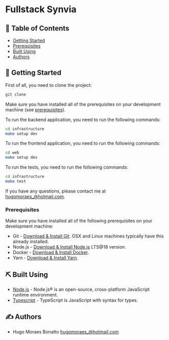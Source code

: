 # Fullstack Synvia

## 📝 Table of Contents
- [Getting Started](#getting_started)
- [Prerequisites](#prerequisites)
- [Built Using](#built_using)
- [Authors](#authors)

## 🏁 Getting Started <a name = "getting_started"></a>
First of all, you need to clone the project:

```bash
git clone
```

Make sure you have installed all of the prerequisites on your development machine (see [prerequisites](#prerequisites)).

To run the backend application, you need to run the following commands:

```bash
cd infrastructure
make setup dev
```

To run the frontend application, you need to run the following commands:

```bash
cd web
make setup dev
```

To run the tests, you need to run the following commands:

```bash
cd infrastructure
make test
```

If you have any questions, please contact me at hugomoraes_@hotmail.com.

### Prerequisites
Make sure you have installed all of the following prerequisites on your development machine:
- Git - [Download & Install Git](https://git-scm.com/downloads). OSX and Linux machines typically have this already installed.
- Node.js - [Download & Install Node.js](https://nodejs.org/en/download/) LTS@18 version.
- Docker - [Download & Install Docker](https://docs.docker.com/get-docker/).
- Yarn - [Download & Install Yarn](https://classic.yarnpkg.com/en/docs/install).

## ⛏️ Built Using <a name = "built_using"></a>
- [Node.js](https://nodejs.org/en) - Node.js® is an open-source, cross-platform JavaScript runtime environment.
- [Typescript](https://www.typescriptlang.org/) - TypeScript is JavaScript with syntax for types.

## ✍️ Authors <a name = "authors"></a>
- Hugo Moraes Bonatto <hugomoraes_@hotmail.com>
